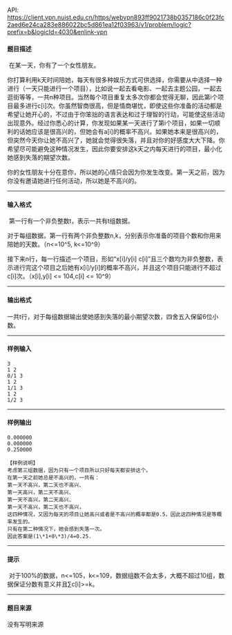 API: https://client.vpn.nuist.edu.cn/https/webvpn893ff9021738b0357186c0f23fc2aed6e24ca283e886022bc5d861ea12f03963/v1/problem/logic?prefix=b&logicId=4030&enlink-vpn

#### 题目描述

 在某一天，你有了一个女性朋友。

你打算利用k天时间陪她，每天有很多种娱乐方式可供选择，你需要从中选择一种进行（一天只能进行一个项目），比如说一起去看电影、一起去主题公园，一起去逛街等等，一共n种项目。当然每个项目重复太多次你都会觉得无聊，因此第i个项目最多进行c\[i\]次。你虽然智商很高，但是情商堪忧，即使这些你准备的活动都是希望让她开心的，不过由于你笨拙的语言表达和过于理智的行动，可能使这些活动出现意外。经过你悉心的计算，你发现如果某一天进行了第i个项目，如果一切顺利的话她应该是很高兴的，但她会有a\[i\]的概率不高兴。如果她本来是很高兴的，但突然今天你让她不高兴了，她就会觉得很失落，并且对你的好感度大大下降。你希望尽可能避免这种情况发生，因此你要安排这k天之内每天进行的项目，最小化她感到失落的期望次数。

你的女性朋友十分在意你，所以她的心情只会因为你发生改变。第一天之前，因为你没有邀请她进行任何活动，所以她是不高兴的。

---

#### 输入格式

 第一行有一个非负整数t，表示一共有t组数据。

对于每组数据，第一行有两个非负整数n,k，分别表示你准备的项目个数和你用来陪她的天数。（n<=10^5, k<=10^9）

接下来n行，每一行描述一个项目，形如“x\[i\]/y\[i\] c\[i\]”且三个数均为非负整数，表示进行完这个项目之后她有x\[i\]/y\[i\]的概率不高兴，并且这个项目只能进行不超过c\[i\]次。（x\[i\],y\[i\] <= 104,c\[i\] <= 10^9）

---

#### 输出格式

一共t行，对于每组数据输出使她感到失落的最小期望次数，四舍五入保留6位小数。

---

#### 样例输入
```
3
1 2
0/1 3
1 2
1/1 3
1 2
1/2 3
```

---

#### 样例输出
```
0.000000
0.000000
0.250000

【样例说明】
考虑第三组数据，因为只有一个项目所以只好每天都安排这个。
在第一天之前她总是不高兴的，一共有：
第一天不高兴，第二天也不高兴、
第一天高兴，第二天不高兴、
第一天不高兴，第二天高兴、
第一天不高兴，第二天也不高兴，
这四种情况，又因为每天的项目让她高兴或者是不高兴的概率都是0.5，因此这四种情况是等概率发生的。
只有在第二种情况下，她会感到失落一次。
因此答案是(1\*1+0\*3)/4=0.25.
```

---

#### 提示

 对于100%的数据，n<=105，k<=109，数据组数不会太多，大概不超过10组，数据保证分数有意义并且∑c\[i\]>=k。

---

#### 题目来源

没有写明来源